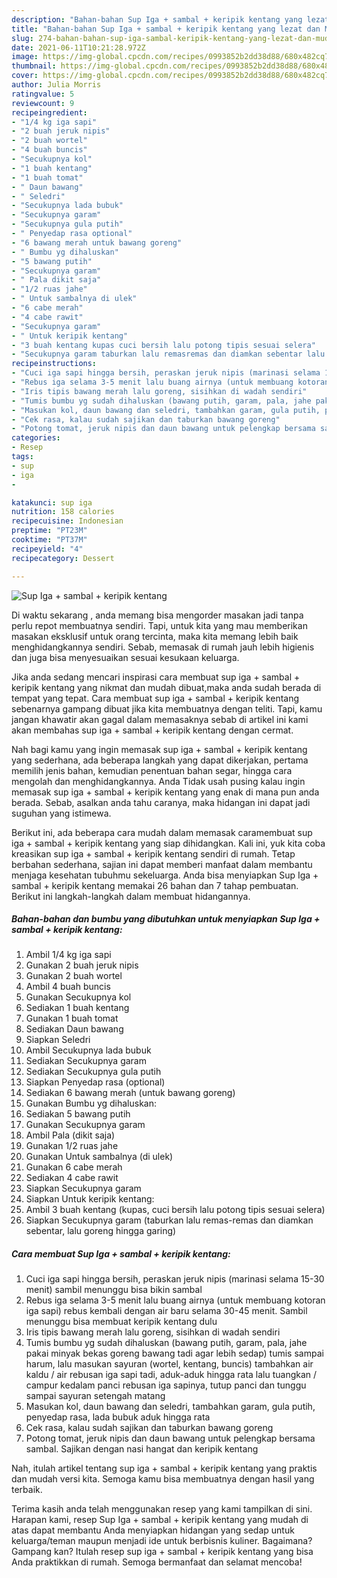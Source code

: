 ```yaml
---
description: "Bahan-bahan Sup Iga + sambal + keripik kentang yang lezat dan Mudah Dibuat"
title: "Bahan-bahan Sup Iga + sambal + keripik kentang yang lezat dan Mudah Dibuat"
slug: 274-bahan-bahan-sup-iga-sambal-keripik-kentang-yang-lezat-dan-mudah-dibuat
date: 2021-06-11T10:21:28.972Z
image: https://img-global.cpcdn.com/recipes/0993852b2dd38d88/680x482cq70/sup-iga-sambal-keripik-kentang-foto-resep-utama.jpg
thumbnail: https://img-global.cpcdn.com/recipes/0993852b2dd38d88/680x482cq70/sup-iga-sambal-keripik-kentang-foto-resep-utama.jpg
cover: https://img-global.cpcdn.com/recipes/0993852b2dd38d88/680x482cq70/sup-iga-sambal-keripik-kentang-foto-resep-utama.jpg
author: Julia Morris
ratingvalue: 5
reviewcount: 9
recipeingredient:
- "1/4 kg iga sapi"
- "2 buah jeruk nipis"
- "2 buah wortel"
- "4 buah buncis"
- "Secukupnya kol"
- "1 buah kentang"
- "1 buah tomat"
- " Daun bawang"
- " Seledri"
- "Secukupnya lada bubuk"
- "Secukupnya garam"
- "Secukupnya gula putih"
- " Penyedap rasa optional"
- "6 bawang merah untuk bawang goreng"
- " Bumbu yg dihaluskan"
- "5 bawang putih"
- "Secukupnya garam"
- " Pala dikit saja"
- "1/2 ruas jahe"
- " Untuk sambalnya di ulek"
- "6 cabe merah"
- "4 cabe rawit"
- "Secukupnya garam"
- " Untuk keripik kentang"
- "3 buah kentang kupas cuci bersih lalu potong tipis sesuai selera"
- "Secukupnya garam taburkan lalu remasremas dan diamkan sebentar lalu goreng hingga garing"
recipeinstructions:
- "Cuci iga sapi hingga bersih, peraskan jeruk nipis (marinasi selama 15-30 menit) sambil menunggu bisa bikin sambal"
- "Rebus iga selama 3-5 menit lalu buang airnya (untuk membuang kotoran iga sapi) rebus kembali dengan air baru selama 30-45 menit. Sambil menunggu bisa membuat keripik kentang dulu"
- "Iris tipis bawang merah lalu goreng, sisihkan di wadah sendiri"
- "Tumis bumbu yg sudah dihaluskan (bawang putih, garam, pala, jahe pakai minyak bekas goreng bawang tadi agar lebih sedap) tumis sampai harum, lalu masukan sayuran (wortel, kentang, buncis) tambahkan air kaldu / air rebusan iga sapi tadi, aduk-aduk hingga rata lalu tuangkan / campur kedalam panci rebusan iga sapinya, tutup panci dan tunggu sampai sayuran setengah matang"
- "Masukan kol, daun bawang dan seledri, tambahkan garam, gula putih, penyedap rasa, lada bubuk aduk hingga rata"
- "Cek rasa, kalau sudah sajikan dan taburkan bawang goreng"
- "Potong tomat, jeruk nipis dan daun bawang untuk pelengkap bersama sambal. Sajikan dengan nasi hangat dan keripik kentang"
categories:
- Resep
tags:
- sup
- iga
- 

katakunci: sup iga  
nutrition: 158 calories
recipecuisine: Indonesian
preptime: "PT23M"
cooktime: "PT37M"
recipeyield: "4"
recipecategory: Dessert

---
```



![Sup Iga + sambal + keripik kentang](https://img-global.cpcdn.com/recipes/0993852b2dd38d88/680x482cq70/sup-iga-sambal-keripik-kentang-foto-resep-utama.jpg)

Di waktu  sekarang , anda memang bisa mengorder masakan jadi tanpa perlu repot membuatnya sendiri. Tapi, untuk kita yang mau memberikan masakan eksklusif untuk orang tercinta, maka kita memang lebih baik menghidangkannya sendiri. Sebab, memasak di rumah jauh lebih higienis dan juga bisa menyesuaikan sesuai kesukaan keluarga.

Jika anda sedang mencari inspirasi cara membuat sup iga + sambal + keripik kentang yang nikmat dan mudah dibuat,maka anda sudah berada di tempat yang tepat. Cara membuat sup iga + sambal + keripik kentang  sebenarnya gampang dibuat jika kita membuatnya dengan teliti. Tapi, kamu jangan khawatir akan gagal dalam memasaknya 
sebab di artikel ini kami akan membahas sup iga + sambal + keripik kentang dengan cermat.  



Nah bagi kamu yang ingin memasak sup iga + sambal + keripik kentang yang sederhana, ada beberapa langkah yang dapat dikerjakan, pertama memilih jenis bahan, kemudian penentuan bahan segar, hingga cara mengolah dan menghidangkannya. Anda Tidak usah pusing kalau ingin memasak sup iga + sambal + keripik kentang yang enak di mana pun anda berada. Sebab, asalkan anda  tahu caranya, maka hidangan ini dapat jadi suguhan yang istimewa.

Berikut ini, ada beberapa cara mudah dalam memasak caramembuat sup iga + sambal + keripik kentang yang siap dihidangkan. Kali ini, yuk kita coba kreasikan sup iga + sambal + keripik kentang sendiri di rumah. Tetap berbahan sederhana, sajian ini dapat memberi manfaat dalam membantu menjaga kesehatan tubuhmu sekeluarga. Anda bisa menyiapkan Sup Iga + sambal + keripik kentang memakai 26 bahan dan 7 tahap pembuatan. Berikut ini langkah-langkah dalam membuat hidangannya.

<!--inarticleads1-->

##### Bahan-bahan dan bumbu yang dibutuhkan untuk menyiapkan Sup Iga + sambal + keripik kentang:

1. Ambil 1/4 kg iga sapi
1. Gunakan 2 buah jeruk nipis
1. Gunakan 2 buah wortel
1. Ambil 4 buah buncis
1. Gunakan Secukupnya kol
1. Sediakan 1 buah kentang
1. Gunakan 1 buah tomat
1. Sediakan  Daun bawang
1. Siapkan  Seledri
1. Ambil Secukupnya lada bubuk
1. Sediakan Secukupnya garam
1. Sediakan Secukupnya gula putih
1. Siapkan  Penyedap rasa (optional)
1. Sediakan 6 bawang merah (untuk bawang goreng)
1. Gunakan  Bumbu yg dihaluskan:
1. Sediakan 5 bawang putih
1. Gunakan Secukupnya garam
1. Ambil  Pala (dikit saja)
1. Gunakan 1/2 ruas jahe
1. Gunakan  Untuk sambalnya (di ulek)
1. Gunakan 6 cabe merah
1. Sediakan 4 cabe rawit
1. Siapkan Secukupnya garam
1. Siapkan  Untuk keripik kentang:
1. Ambil 3 buah kentang (kupas, cuci bersih lalu potong tipis sesuai selera)
1. Siapkan Secukupnya garam (taburkan lalu remas-remas dan diamkan sebentar, lalu goreng hingga garing)




<!--inarticleads2-->

##### Cara membuat Sup Iga + sambal + keripik kentang:

1. Cuci iga sapi hingga bersih, peraskan jeruk nipis (marinasi selama 15-30 menit) sambil menunggu bisa bikin sambal
1. Rebus iga selama 3-5 menit lalu buang airnya (untuk membuang kotoran iga sapi) rebus kembali dengan air baru selama 30-45 menit. Sambil menunggu bisa membuat keripik kentang dulu
1. Iris tipis bawang merah lalu goreng, sisihkan di wadah sendiri
1. Tumis bumbu yg sudah dihaluskan (bawang putih, garam, pala, jahe pakai minyak bekas goreng bawang tadi agar lebih sedap) tumis sampai harum, lalu masukan sayuran (wortel, kentang, buncis) tambahkan air kaldu / air rebusan iga sapi tadi, aduk-aduk hingga rata lalu tuangkan / campur kedalam panci rebusan iga sapinya, tutup panci dan tunggu sampai sayuran setengah matang
1. Masukan kol, daun bawang dan seledri, tambahkan garam, gula putih, penyedap rasa, lada bubuk aduk hingga rata
1. Cek rasa, kalau sudah sajikan dan taburkan bawang goreng
1. Potong tomat, jeruk nipis dan daun bawang untuk pelengkap bersama sambal. Sajikan dengan nasi hangat dan keripik kentang




Nah, itulah artikel tentang  sup iga + sambal + keripik kentang  yang praktis dan mudah versi kita. Semoga kamu bisa membuatnya dengan hasil yang terbaik. 

Terima kasih anda telah menggunakan resep yang kami tampilkan di sini. Harapan kami, resep  Sup Iga + sambal + keripik kentang yang mudah di atas dapat membantu Anda menyiapkan hidangan yang sedap untuk keluarga/teman maupun menjadi ide untuk berbisnis kuliner. Bagaimana? Gampang kan? Itulah resep sup iga + sambal + keripik kentang yang bisa Anda praktikkan di rumah. Semoga bermanfaat dan selamat mencoba!

